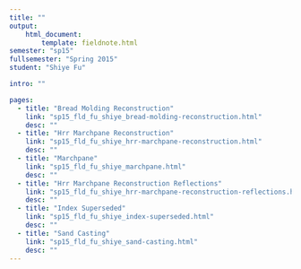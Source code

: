 ```yaml
---
title: ""
output:
    html_document:
        template: fieldnote.html
semester: "sp15"
fullsemester: "Spring 2015"
student: "Shiye Fu"

intro: ""

pages:
  - title: "Bread Molding Reconstruction"
    link: "sp15_fld_fu_shiye_bread-molding-reconstruction.html"
    desc: ""
  - title: "Hrr Marchpane Reconstruction"
    link: "sp15_fld_fu_shiye_hrr-marchpane-reconstruction.html"
    desc: ""
  - title: "Marchpane"
    link: "sp15_fld_fu_shiye_marchpane.html"
    desc: ""
  - title: "Hrr Marchpane Reconstruction Reflections"
    link: "sp15_fld_fu_shiye_hrr-marchpane-reconstruction-reflections.html"
    desc: ""
  - title: "Index Superseded"
    link: "sp15_fld_fu_shiye_index-superseded.html"
    desc: ""
  - title: "Sand Casting"
    link: "sp15_fld_fu_shiye_sand-casting.html"
    desc: ""
---
```

